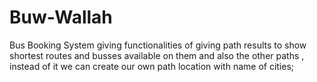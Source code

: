# Buw-Wallah

Bus Booking System giving functionalities of giving path results to show shortest routes and busses
available on them and also the other paths , instead of it we can create our own path location with name of cities;
